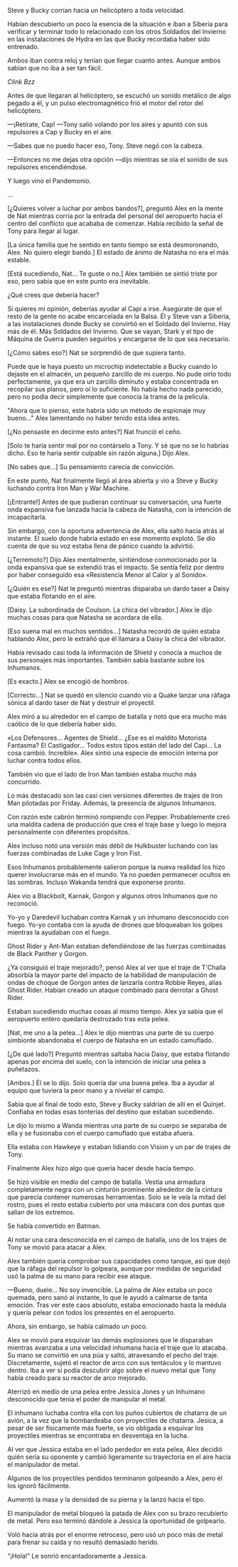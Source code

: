 
Steve y Bucky corrían hacia un helicóptero a toda velocidad. 

Habían descubierto un poco la esencia de la situación e iban a Siberia para verificar y terminar todo lo relacionado con los otros Soldados del Invierno en las instalaciones de Hydra en las que Bucky recordaba haber sido entrenado.

Ambos iban contra reloj y tenían que llegar cuanto antes. Aunque ambos sabían que no iba a ser tan fácil.

*Clink* *Bzz*

Antes de que llegaran al helicóptero, se escuchó un sonido metálico de algo pegado a él, y un pulso electromagnético frió el motor del rotor del helicóptero.

—¡Retírate, Cap! —Tony salió volando por los aires y apuntó con sus repulsores a Cap y Bucky en el aire.

—Sabes que no puedo hacer eso, Tony. Steve negó con la cabeza.

—Entonces no me dejas otra opción —dijo mientras se oía el sonido de sus repulsores encendiéndose.

Y luego vino el Pandemonio.

…

[¿Quieres volver a luchar por ambos bandos?], preguntó Alex en la mente de Nat mientras corría por la entrada del personal del aeropuerto hacia el centro del conflicto que acababa de comenzar. Había recibido la señal de Tony para llegar al lugar.

[La única familia que he sentido en tanto tiempo se está desmoronando, Alex. No quiero elegir bando.] El estado de ánimo de Natasha no era el más estable.

[Está sucediendo, Nat… Te guste o no.] Alex también se sintió triste por eso, pero sabía que en este punto era inevitable.

¿Qué crees que debería hacer?

Si quieres mi opinión, deberías ayudar al Capi a irse. Asegúrate de que el resto de la gente no acabe encarcelada en la Balsa. Él y Steve van a Siberia, a las instalaciones donde Bucky se convirtió en el Soldado del Invierno. Hay más de él. Más Soldados del Invierno. Que se vayan, Stark y el tipo de Máquina de Guerra pueden seguirlos y encargarse de lo que sea necesario.

[¿Cómo sabes eso?] Nat se sorprendió de que supiera tanto.

Puede que le haya puesto un microchip indetectable a Bucky cuando lo dejaste en el almacén, un pequeño zarcillo de mi cuerpo. No pude oírlo todo perfectamente, ya que era un zarcillo diminuto y estaba concentrada en recopilar sus planos, pero oí lo suficiente. No había hecho nada parecido, pero no podía decir simplemente que conocía la trama de la película.

"Ahora que lo pienso, este habría sido un método de espionaje muy bueno..." Alex lamentando no haber tenido esta idea antes.

[¿No pensaste en decirme esto antes?] Nat frunció el ceño.

[Solo te haría sentir mal por no contárselo a Tony. Y sé que no se lo habrías dicho. Eso te haría sentir culpable sin razón alguna.] Dijo Alex.

[No sabes que…] Su pensamiento carecía de convicción.

En este punto, Nat finalmente llegó al área abierta y vio a Steve y Bucky luchando contra Iron Man y War Machine.

[¡Entrante!] Antes de que pudieran continuar su conversación, una fuerte onda expansiva fue lanzada hacia la cabeza de Natasha, con la intención de incapacitarla.

Sin embargo, con la oportuna advertencia de Alex, ella saltó hacia atrás al instante. El suelo donde habría estado en ese momento explotó. Se dio cuenta de que su voz estaba llena de pánico cuando la advirtió.

[¿Terremoto?] Dijo Alex mentalmente, sintiéndose conmocionado por la onda expansiva que se extendió tras el impacto. Se sentía feliz por dentro por haber conseguido esa «Resistencia Menor al Calor y al Sonido».

[¿Quién es ese?] Nat le preguntó mientras disparaba un dardo taser a Daisy que estaba flotando en el aire.

[Daisy. La subordinada de Coulson. La chica del vibrador.] Alex le dijo muchas cosas para que Natasha se acordara de ella.

[Eso suena mal en muchos sentidos…] Natasha recordó de quién estaba hablando Alex, pero le extrañó que él llamara a Daisy la chica del vibrador.

Había revisado casi toda la información de Shield y conocía a muchos de sus personajes más importantes. También sabía bastante sobre los Inhumanos.

[Es exacto.] Alex se encogió de hombros.

[Correcto…] Nat se quedó en silencio cuando vio a Quake lanzar una ráfaga sónica al dardo taser de Nat y destruir el proyectil.

Alex miró a su alrededor en el campo de batalla y notó que era mucho más caótico de lo que debería haber sido.

«Los Defensores... Agentes de Shield... ¿Ese es el maldito Motorista Fantasma? El Castigador... Todos estos tipos están del lado del Capi... La cosa cambió. Increíble». Alex sintió una especie de emoción interna por luchar contra todos ellos.

También vio que el lado de Iron Man también estaba mucho más concurrido.

Lo más destacado son las casi cien versiones diferentes de trajes de Iron Man pilotadas por Friday. Además, la presencia de algunos Inhumanos.

Con razón este cabrón terminó rompiendo con Pepper. Probablemente creó una maldita cadena de producción que crea el traje base y luego lo mejora personalmente con diferentes propósitos.

Alex incluso notó una versión más débil de Hulkbuster luchando con las fuerzas combinadas de Luke Cage y Iron Fist.

Esos Inhumanos probablemente salieron porque la nueva realidad los hizo querer involucrarse más en el mundo. Ya no pueden permanecer ocultos en las sombras. Incluso Wakanda tendrá que exponerse pronto.

Alex vio a Blackbolt, Karnak, Gorgon y algunos otros Inhumanos que no reconoció.

Yo-yo y Daredevil luchaban contra Karnak y un inhumano desconocido con fuego. Yo-yo contaba con la ayuda de drones que bloqueaban los golpes mientras la ayudaban con el fuego.

Ghost Rider y Ant-Man estaban defendiéndose de las fuerzas combinadas de Black Panther y Gorgon.

¿Ya consiguió el traje mejorado?, pensó Alex al ver que el traje de T'Challa absorbía la mayor parte del impacto de la habilidad de manipulación de ondas de choque de Gorgon antes de lanzarla contra Robbie Reyes, alias Ghost Rider. Habían creado un ataque combinado para derrotar a Ghost Rider.

Estaban sucediendo muchas cosas al mismo tiempo. Alex ya sabía que el aeropuerto entero quedaría destrozado tras esta pelea.

[Nat, me uno a la pelea…] Alex le dijo mientras una parte de su cuerpo simbionte abandonaba el cuerpo de Natasha en un estado camuflado.

[¿De qué lado?] Preguntó mientras saltaba hacia Daisy, que estaba flotando apenas por encima del suelo, con la intención de iniciar una pelea a puñetazos.

[Ambos.] Él se lo dijo. Solo quería dar una buena pelea. Iba a ayudar al equipo que tuviera la peor mano y a nivelar el campo.

Sabía que al final de todo esto, Steve y Bucky saldrían de allí en el Quinjet. Confiaba en todas esas tonterías del destino que estaban sucediendo.

Le dijo lo mismo a Wanda mientras una parte de su cuerpo se separaba de ella y se fusionaba con el cuerpo camuflado que estaba afuera.

Ella estaba con Hawkeye y estaban lidiando con Vision y un par de trajes de Tony.

Finalmente Alex hizo algo que quería hacer desde hacía tiempo.

Se hizo visible en medio del campo de batalla. Vestía una armadura completamente negra con un cinturón prominente alrededor de la cintura que parecía contener numerosas herramientas. Solo se le veía la mitad del rostro, pues el resto estaba cubierto por una máscara con dos puntas que salían de los extremos.

Se había convertido en Batman.

Al notar una cara desconocida en el campo de batalla, uno de los trajes de Tony se movió para atacar a Alex.

Alex también quería comprobar sus capacidades como tanque, así que dejó que la ráfaga del repulsor lo golpeara, aunque por medidas de seguridad usó la palma de su mano para recibir ese ataque.

—Bueno, duele... No soy invencible. La palma de Alex estaba un poco quemada, pero sanó al instante, lo que le ayudó a calmarse de tanta emoción. Tras ver este caos absoluto, estaba emocionado hasta la médula y quería pelear con todos los presentes en el aeropuerto.

Ahora, sin embargo, se había calmado un poco.

Alex se movió para esquivar las demás explosiones que le disparaban mientras avanzaba a una velocidad inhumana hacia el traje que lo atacaba. Su mano se convirtió en una púa y saltó, atravesando el pecho del traje. Discretamente, sujetó el reactor de arco con sus tentáculos y lo mantuvo dentro. Iba a ver si podía descubrir algo sobre el nuevo metal que Tony había creado para su reactor de arco mejorado.

Aterrizó en medio de una pelea entre Jessica Jones y un Inhumano desconocido que tenía el poder de manipular el metal.

El inhumano luchaba contra ella con los puños cubiertos de chatarra de un avión, a la vez que la bombardeaba con proyectiles de chatarra. Jesica, a pesar de ser físicamente más fuerte, se vio obligada a esquivar los proyectiles mientras se encontraba en desventaja en la lucha.

Al ver que Jessica estaba en el lado perdedor en esta pelea, Alex decidió quién sería su oponente y cambió ligeramente su trayectoria en el aire hacia el manipulador de metal.

Algunos de los proyectiles perdidos terminaron golpeando a Alex, pero él los ignoró fácilmente.

Aumentó la masa y la densidad de su pierna y la lanzó hacia el tipo.

El manipulador de metal bloqueó la patada de Alex con su brazo recubierto de metal. Pero eso terminó dándole a Jessica la oportunidad de golpearlo.

Voló hacia atrás por el enorme retroceso, pero usó un poco más de metal para frenar su caída y no resultó demasiado herido.

“¡Hola!” Le sonrió encantadoramente a Jessica.
